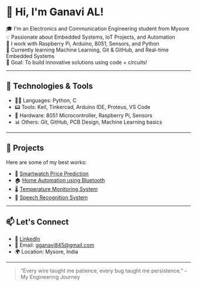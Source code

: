 # 👋 Hi, I'm Ganavi AL!

🎓 I'm an Electronics and Communication Engineering student from Mysore  
💡 Passionate about Embedded Systems, IoT Projects, and Automation  
🔧 I work with Raspberry Pi, Arduino, 8051, Sensors, and Python  
🌱 Currently learning Machine Learning, Git & GitHub, and Real-time Embedded Systems  
🎯 Goal: To build innovative solutions using code + circuits!

---

## 🔧 Technologies & Tools

- 👨‍💻 Languages: Python, C
- 📟 Tools: Keil, Tinkercad, Arduino IDE, Proteus, VS Code
- 🔌 Hardware: 8051 Microcontroller, Raspberry Pi, Sensors
- 📊 Others: Git, GitHub, PCB Design, Machine Learning basics

---

## 📌 Projects

Here are some of my best works:

- 🔌 [Smartwatch Price Prediction](https://github.com/ganavial/smartwatch-price-prediction)
- 🏠 [Home Automation using Bluetooth](https://github.com/ganavial/HOME-AUTOMATION-WITH-BLUETOOTH)
- 🌡️ [Temperature Monitoring System](https://github.com/ganavial/TEMPERATURE-MONITORING-SYSTEM)
- 🎤 [Speech Recognition System](https://github.com/ganavial/SPEECH-RECOGNITION-SYSTEM)

---

## 📫 Let's Connect

- 🔗 [LinkedIn](https://www.linkedin.com/in/ganavi-al-202953286/)
- 📧 Email: gganavi845@gmail.com
- 🌍 Location: Mysore, India

---

> “Every wire taught me patience, every bug taught me persistence.” – My Engineering Journey
